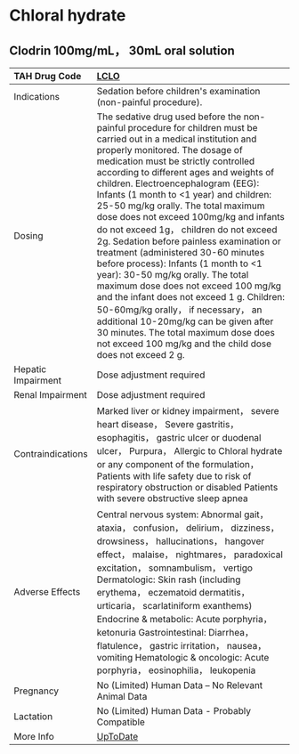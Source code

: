 # Chloral hydrate

## Clodrin 100mg/mL， 30mL oral solution

| TAH Drug Code      | [LCLO](https://www.tahsda.org.tw/drugs/hissearch.php?drug_code=LCLO)                                                                                                                                                                                                                                                                                                                                                                                                                                                                                                                                                                                                                                                                                                                                                                                                                         |
|:-------------------|:---------------------------------------------------------------------------------------------------------------------------------------------------------------------------------------------------------------------------------------------------------------------------------------------------------------------------------------------------------------------------------------------------------------------------------------------------------------------------------------------------------------------------------------------------------------------------------------------------------------------------------------------------------------------------------------------------------------------------------------------------------------------------------------------------------------------------------------------------------------------------------------------|
| Indications        | Sedation before children's examination (non-painful procedure).                                                                                                                                                                                                                                                                                                                                                                                                                                                                                                                                                                                                                                                                                                                                                                                                                              |
| Dosing             | The sedative drug used before the non-painful procedure for children must be carried out in a medical institution and properly monitored. The dosage of medication must be strictly controlled according to different ages and weights of children. Electroencephalogram (EEG): Infants (1 month to <1 year) and children: 25-50 mg/kg orally. The total maximum dose does not exceed 100mg/kg and infants do not exceed 1g， children do not exceed 2g. Sedation before painless examination or treatment (administered 30-60 minutes before process): Infants (1 month to <1 year): 30-50 mg/kg orally. The total maximum dose does not exceed 100 mg/kg and the infant does not exceed 1 g. Children: 50-60mg/kg orally， if necessary， an additional 10-20mg/kg can be given after 30 minutes. The total maximum dose does not exceed 100 mg/kg and the child dose does not exceed 2 g. |
| Hepatic Impairment | Dose adjustment required                                                                                                                                                                                                                                                                                                                                                                                                                                                                                                                                                                                                                                                                                                                                                                                                                                                                     |
| Renal Impairment   | Dose adjustment required                                                                                                                                                                                                                                                                                                                                                                                                                                                                                                                                                                                                                                                                                                                                                                                                                                                                     |
| Contraindications  | Marked liver or kidney impairment， severe heart disease， Severe gastritis， esophagitis， gastric ulcer or duodenal ulcer， Purpura， Allergic to Chloral hydrate or any component of the formulation， Patients with life safety due to risk of respiratory obstruction or disabled Patients with severe obstructive sleep apnea                                                                                                                                                                                                                                                                                                                                                                                                                                                                                                                                                          |
| Adverse Effects    | Central nervous system: Abnormal gait， ataxia， confusion， delirium， dizziness， drowsiness， hallucinations， hangover effect， malaise， nightmares， paradoxical excitation， somnambulism， vertigo Dermatologic: Skin rash (including erythema， eczematoid dermatitis， urticaria， scarlatiniform exanthems) Endocrine & metabolic: Acute porphyria， ketonuria Gastrointestinal: Diarrhea， flatulence， gastric irritation， nausea， vomiting Hematologic & oncologic: Acute porphyria， eosinophilia， leukopenia                                                                                                                                                                                                                                                                                                                                                              |
| Pregnancy          | No (Limited) Human Data – No Relevant Animal Data                                                                                                                                                                                                                                                                                                                                                                                                                                                                                                                                                                                                                                                                                                                                                                                                                                            |
| Lactation          | No (Limited) Human Data - Probably Compatible                                                                                                                                                                                                                                                                                                                                                                                                                                                                                                                                                                                                                                                                                                                                                                                                                                                |
| More Info          | [UpToDate](https://www.uptodate.com/contents/chloral-hydrate-drug-information)                                                                                                                                                                                                                                                                                                                                                                                                                                                                                                                                                                                                                                                                                                                                                                                                               |

